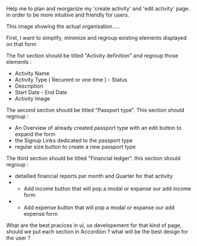 Help me to plan and reorganize my 'create activity' and 'edit activity' page. in order to be more intuitive and friendly for users.


This image showing the actual organisation.....


First, I want to simplify, minimize and regroup existing elements displayed on that form

The fist section should be titled "Activity definition" and regroup those elements :

- Activity Name
- Activity Type ( Recurent or one time )    - Status
- Description 
- Start Date    -  End Date
- Activity Image


The second section should be titled "Passport type". This section should regroup :

- An Overview of already created passport type with an edit button to expand the form
- the Signup Links dedicated to the passport type
- regular size button to create a new passport type


The third section should be titled "Financial ledger". this section should regroup :

- detailled financial reports per month and Quarter for that activity
- + Add income button that will pop a modal or expanse our add income form
- + Add expense button that will pop a modal or expanse our add expense form

What are the best pracices in ui, ux developement for that kind of page, should we put each section in Accordion ? what will be the best design for the user ? 







